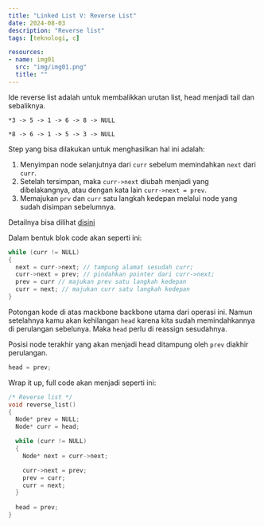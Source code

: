 ```yaml
---
title: "Linked List V: Reverse List"
date: 2024-08-03
description: "Reverse list"
tags: [teknologi, c]

resources:
- name: img01
  src: "img/img01.png"
  title: ""
---
```


Ide reverse list adalah untuk membalikkan urutan list, head menjadi tail dan sebaliknya.

```
*3 -> 5 -> 1 -> 6 -> 8 -> NULL

*8 -> 6 -> 1 -> 5 -> 3 -> NULL
```

Step yang bisa dilakukan untuk menghasilkan hal ini adalah:

1. Menyimpan node selanjutnya dari `curr` sebelum memindahkan `next` dari `curr`.
2. Setelah tersimpan, maka `curr->next` diubah menjadi yang dibelakangnya, atau dengan kata lain `curr->next = prev`.
3. Memajukan `prv` dan `curr` satu langkah kedepan melalui node yang sudah disimpan sebelumnya.

Detailnya bisa dilihat [disini](https://www.figma.com/design/rXwMamgtrPEtN0G5p6HEMk/Reversing-a-linked-list?node-id=0-1&t=w1kfomRuDRarJOLQ-1)

Dalam bentuk blok code akan seperti ini:

```c
while (curr != NULL)
{
  next = curr->next; // tampung alamat sesudah curr;
  curr->next = prev; // pindahkan pointer dari curr->next;
  prev = curr // majukan prev satu langkah kedepan
  curr = next; // majukan curr satu langkah kedepan
}
```

Potongan kode di atas mackbone backbone utama dari operasi ini. Namun setelahnya kamu akan kehilangan `head` karena kita sudah memindahkannya di perulangan sebelunya. Maka `head` perlu di reassign sesudahnya.

Posisi node terakhir yang akan menjadi head ditampung oleh `prev` diakhir perulangan.

```c
head = prev;
```

Wrap it up, full code akan menjadi seperti ini:

```c
/* Reverse list */
void reverse_list()
{
  Node* prev = NULL;
  Node* curr = head;

  while (curr != NULL)
  {
    Node* next = curr->next;

    curr->next = prev;
    prev = curr;
    curr = next;
  }
  
  head = prev;
}
```